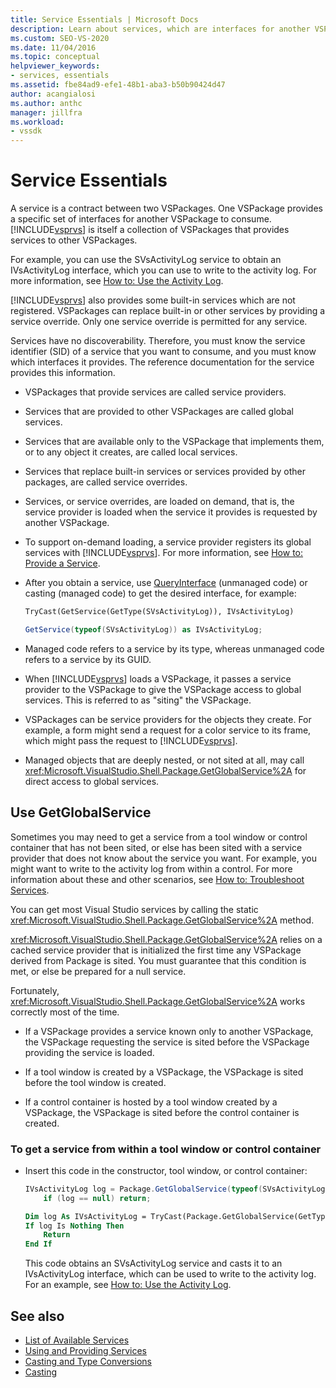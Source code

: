 ```yaml
---
title: Service Essentials | Microsoft Docs
description: Learn about services, which are interfaces for another VSPackage to consume. Services in a VSPackage can override built-in or other services.
ms.custom: SEO-VS-2020
ms.date: 11/04/2016
ms.topic: conceptual
helpviewer_keywords:
- services, essentials
ms.assetid: fbe84ad9-efe1-48b1-aba3-b50b90424d47
author: acangialosi
ms.author: anthc
manager: jillfra
ms.workload:
- vssdk
---
```

# Service Essentials
A service is a contract between two VSPackages. One VSPackage provides a specific set of interfaces for another VSPackage to consume. [!INCLUDE[vsprvs](../../code-quality/includes/vsprvs_md.md)] is itself a collection of VSPackages that provides services to other VSPackages.

 For example, you can use the SVsActivityLog service to obtain an IVsActivityLog interface, which you can use to write to the activity log. For more information, see [How to: Use the Activity Log](../../extensibility/how-to-use-the-activity-log.md).

 [!INCLUDE[vsprvs](../../code-quality/includes/vsprvs_md.md)] also provides some built-in services which are not registered. VSPackages can replace built-in or other services by providing a service override. Only one service override is permitted for any service.

 Services have no discoverability. Therefore, you must know the service identifier (SID) of a service that you want to consume, and you must know which interfaces it provides. The reference documentation for the service provides this information.

- VSPackages that provide services are called service providers.

- Services that are provided to other VSPackages are called global services.

- Services that are available only to the VSPackage that implements them, or to any object it creates, are called local services.

- Services that replace built-in services or services provided by other packages, are called service overrides.

- Services, or service overrides, are loaded on demand, that is, the service provider is loaded when the service it provides is requested by another VSPackage.

- To support on-demand loading, a service provider registers its global services with [!INCLUDE[vsprvs](../../code-quality/includes/vsprvs_md.md)]. For more information, see [How to: Provide a Service](../../extensibility/how-to-provide-a-service.md).

- After you obtain a service, use [QueryInterface](/cpp/atl/queryinterface) (unmanaged code) or casting (managed code) to get the desired interface, for example:

  ```vb
  TryCast(GetService(GetType(SVsActivityLog)), IVsActivityLog)
  ```

  ```csharp
  GetService(typeof(SVsActivityLog)) as IVsActivityLog;
  ```

- Managed code refers to a service by its type, whereas unmanaged code refers to a service by its GUID.

- When [!INCLUDE[vsprvs](../../code-quality/includes/vsprvs_md.md)] loads a VSPackage, it passes a service provider to the VSPackage to give the VSPackage access to global services. This is referred to as "siting" the VSPackage.

- VSPackages can be service providers for the objects they create. For example, a form might send a request for a color service to its frame, which might pass the request to [!INCLUDE[vsprvs](../../code-quality/includes/vsprvs_md.md)].

- Managed objects that are deeply nested, or not sited at all, may call <xref:Microsoft.VisualStudio.Shell.Package.GetGlobalService%2A> for direct access to global services.

<a name="how-to-use-getglobalservice"></a>

## Use GetGlobalService

Sometimes you may need to get a service from a tool window or control container that has not been sited, or else has been sited with a service provider that does not know about the service you want. For example, you might want to write to the activity log from within a control. For more information about these and other scenarios, see [How to: Troubleshoot Services](../../extensibility/how-to-troubleshoot-services.md).

You can get most Visual Studio services by calling the static <xref:Microsoft.VisualStudio.Shell.Package.GetGlobalService%2A> method.

<xref:Microsoft.VisualStudio.Shell.Package.GetGlobalService%2A> relies on a cached service provider that is initialized the first time any VSPackage derived from Package is sited. You must guarantee that this condition is met, or else be prepared for a null service.

Fortunately, <xref:Microsoft.VisualStudio.Shell.Package.GetGlobalService%2A> works correctly most of the time.

- If a VSPackage provides a service known only to another VSPackage, the VSPackage requesting the service is sited before the VSPackage providing the service is loaded.

- If a tool window is created by a VSPackage, the VSPackage is sited before the tool window is created.

- If a control container is hosted by a tool window created by a VSPackage, the VSPackage is sited before the control container is created.

### To get a service from within a tool window or control container

- Insert this code in the constructor, tool window, or control container:

    ```csharp
    IVsActivityLog log = Package.GetGlobalService(typeof(SVsActivityLog)) as IVsActivityLog;
        if (log == null) return;
    ```

    ```vb
    Dim log As IVsActivityLog = TryCast(Package.GetGlobalService(GetType(SVsActivityLog)), IVsActivityLog)
    If log Is Nothing Then
        Return
    End If
    ```

    This code obtains an SVsActivityLog service and casts it to an IVsActivityLog interface, which can be used to write to the activity log. For an example, see [How to: Use the Activity Log](../../extensibility/how-to-use-the-activity-log.md).

## See also

- [List of Available Services](../../extensibility/internals/list-of-available-services.md)
- [Using and Providing Services](../../extensibility/using-and-providing-services.md)
- [Casting and Type Conversions](/dotnet/csharp/programming-guide/types/casting-and-type-conversions)
- [Casting](/cpp/cpp/casting)
